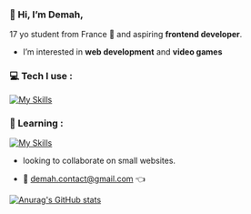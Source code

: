 ### 👋 Hi, I’m **Demah**, 
17 yo student from France 📍 and aspiring **frontend developer**.

- I’m interested in **web development** and **video games**

### 💻 Tech I use :
[![My Skills](https://skillicons.dev/icons?i=js,html,css,figma,git,godot,linux,obsidian)](https://skillicons.dev)

### 🧠 Learning : 
[![My Skills](https://skillicons.dev/icons?i=svelte,tailwind,ts)](https://skillicons.dev)

- looking to collaborate on small websites.

- 📩 demah.contact@gmail.com 👈


[![Anurag's GitHub stats](https://github-readme-stats-tau-eight-89.vercel.app/api?username=Dem4h&theme=aura_dark)](https://github.com/anuraghazra/github-readme-stats)

<!---
Dem4h/Dem4h is a ✨ special ✨ repository because its `README.md` (this file) appears on your GitHub profile.
You can click the Preview link to take a look at your changes.
--->
